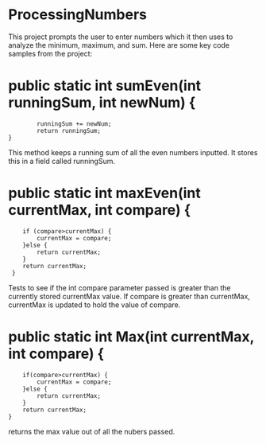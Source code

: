 # ProcessingNumbers
This project prompts the user to enter numbers which it then uses to analyze the minimum, maximum, and sum. 
Here are some key code samples from the project:

# public static int sumEven(int runningSum, int newNum) {
			runningSum += newNum;
			return runningSum;
	}
 This method keeps a running sum of all the even numbers inputted. It stores this in a field called runningSum. 
  
# public static int maxEven(int currentMax, int compare) {	
		if (compare>currentMax) {
			currentMax = compare;
		}else {
			return currentMax;
		}
		return currentMax;
	 }
  Tests to see if the int compare parameter passed is greater than the currently stored currentMax value. If compare is greater than currentMax, currentMax is updated to hold the value of compare. 
   
# public static int Max(int currentMax, int compare) {
		if(compare>currentMax) {
			currentMax = compare;
		}else {
			return currentMax;
		}
		return currentMax;
	}
returns the max value out of all the nubers passed.
